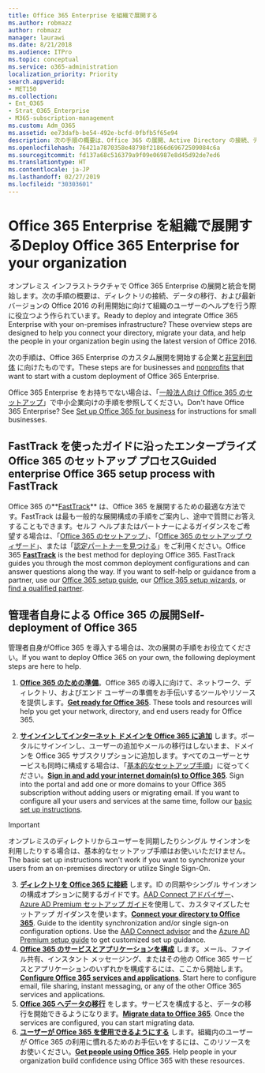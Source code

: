 ```yaml
---
title: Office 365 Enterprise を組織で展開する
ms.author: robmazz
author: robmazz
manager: laurawi
ms.date: 8/21/2018
ms.audience: ITPro
ms.topic: conceptual
ms.service: o365-administration
localization_priority: Priority
search.appverid:
- MET150
ms.collection:
- Ent_O365
- Strat_O365_Enterprise
- M365-subscription-management
ms.custom: Adm_O365
ms.assetid: ee73dafb-be54-492e-bcfd-0fbfb5f65e94
description: 次の手順の概要は、Office 365 の展開、Active Directory の接続、データの移行、および最新バージョンの Office 2016 の利用開始に向けて組織のユーザーのヘルプを行う際に役立つよう作られています。
ms.openlocfilehash: 76421a7870358e48798f21866d69672509084c6a
ms.sourcegitcommit: fd137a68c516379a9f09e06987e8d45d92de7ed6
ms.translationtype: HT
ms.contentlocale: ja-JP
ms.lasthandoff: 02/27/2019
ms.locfileid: "30303601"
---
```

# <a name="deploy-office-365-enterprise-for-your-organization"></a><span data-ttu-id="a86a7-103">Office 365 Enterprise を組織で展開する</span><span class="sxs-lookup"><span data-stu-id="a86a7-103">Deploy Office 365 Enterprise for your organization</span></span>
<span data-ttu-id="a86a7-p101">オンプレミス インフラストラクチャで Office 365 Enterprise の展開と統合を開始します。次の手順の概要は、ディレクトリの接続、データの移行、および最新バージョンの Office 2016 の利用開始に向けて組織のユーザーのヘルプを行う際に役立つよう作られています。</span><span class="sxs-lookup"><span data-stu-id="a86a7-p101">Ready to deploy and integrate Office 365 Enterprise with your on-premises infrastructure? These overview steps are designed to help you connect your directory, migrate your data, and help the people in your organization begin using the latest version of Office 2016.</span></span>
  
<span data-ttu-id="a86a7-106">次の手順は、Office 365 Enterprise のカスタム展開を開始する企業と[非営利団体](https://go.microsoft.com/fwlink/?LinkId=627221) に向けたものです。</span><span class="sxs-lookup"><span data-stu-id="a86a7-106">These steps are for businesses and [nonprofits](https://go.microsoft.com/fwlink/?LinkId=627221) that want to start with a custom deployment of Office 365 Enterprise.</span></span> 
  
<span data-ttu-id="a86a7-p102">Office 365 Enterprise をお持ちでない場合は、「[一般法人向け Office 365 のセットアップ](https://support.office.com/article/6a3a29a0-e616-4713-99d1-15eda62d04fa)」で中小企業向けの手順を参照してください。</span><span class="sxs-lookup"><span data-stu-id="a86a7-p102">Don't have Office 365 Enterprise? See [Set up Office 365 for business](https://support.office.com/article/6a3a29a0-e616-4713-99d1-15eda62d04fa) for instructions for small businesses.</span></span> 
  
## <a name="guided-enterprise-office-365-setup-process-with-fasttrack"></a><span data-ttu-id="a86a7-109">FastTrack を使ったガイドに沿ったエンタープライズ Office 365 のセットアップ プロセス</span><span class="sxs-lookup"><span data-stu-id="a86a7-109">Guided enterprise Office 365 setup process with FastTrack</span></span>
<span data-ttu-id="a86a7-p103">Office 365 の**[FastTrack](https://docs.microsoft.com/fasttrack)** は、Office 365 を展開するための最適な方法です。FastTrack は最も一般的な展開構成の手順をご案内し、途中で質問にお答えすることもできます。セルフ ヘルプまたはパートナーによるガイダンスをご希望する場合は、「[Office 365 のセットアップ](https://support.office.com/article/Set-up-Office-365-for-business-6a3a29a0-e616-4713-99d1-15eda62d04fa)」、「[Office 365 のセットアップ ウィザード](https://aka.ms/o365fasttrack)」、または「[認定パートナーを見つける](https://partnercenter.microsoft.com/ja-JP/pcv/search)」をご利用ください。</span><span class="sxs-lookup"><span data-stu-id="a86a7-p103">Office 365 **[FastTrack](https://docs.microsoft.com/fasttrack)** is the best method for deploying Office 365. FastTrack guides you through the most common deployment configurations and can answer questions along the way. If you want to self-help or guidance from a partner, use our [Office 365 setup guide](https://support.office.com/article/Set-up-Office-365-for-business-6a3a29a0-e616-4713-99d1-15eda62d04fa), our [Office 365 setup wizards](https://aka.ms/o365fasttrack), or [find a qualified partner](https://partnercenter.microsoft.com/ja-JP/pcv/search).</span></span>

## <a name="self-deployment-of-office-365"></a><span data-ttu-id="a86a7-113">管理者自身による Office 365 の展開</span><span class="sxs-lookup"><span data-stu-id="a86a7-113">Self-deployment of Office 365</span></span>
<span data-ttu-id="a86a7-114">管理者自身がOffice 365 を導入する場合は、次の展開の手順をお役立てください。</span><span class="sxs-lookup"><span data-stu-id="a86a7-114">If you want to deploy Office 365 on your own, the following deployment steps are here to help.</span></span>

1. <span data-ttu-id="a86a7-p104">**[Office 365 のための準備](get-your-organization-ready-for-office-365.md)**。Office 365 の導入に向けて、ネットワーク、ディレクトリ、およびエンド ユーザーの準備をお手伝いするツールやリソースを提供します。</span><span class="sxs-lookup"><span data-stu-id="a86a7-p104">**[Get ready for Office 365](get-your-organization-ready-for-office-365.md)**. These tools and resources will help you get your network, directory, and end users ready for Office 365.</span></span>

2. <span data-ttu-id="a86a7-p105">**[サインインしてインターネット ドメインを Office 365 に追加](https://portal.office.com/Domains/AddDomainWizard.aspx?Scenario=AdvancedSetup)** します。ポータルにサインインし、ユーザーの追加やメールの移行はしないまま、ドメインを Office 365 サブスクリプションに追加します。すべてのユーザーとサービスも同時に構成する場合は、「[基本的なセットアップ手順](https://support.office.com/article/Set-up-Office-365-for-business-6a3a29a0-e616-4713-99d1-15eda62d04fa)」に従ってください。</span><span class="sxs-lookup"><span data-stu-id="a86a7-p105">**[Sign in and add your internet domain(s) to Office 365](https://portal.office.com/Domains/AddDomainWizard.aspx?Scenario=AdvancedSetup)**. Sign into the portal and add one or more domains to your Office 365 subscription without adding users or migrating email. If you want to configure all your users and services at the same time, follow our [basic set up instructions](https://support.office.com/article/Set-up-Office-365-for-business-6a3a29a0-e616-4713-99d1-15eda62d04fa).</span></span>

>[!IMPORTANT] 
><span data-ttu-id="a86a7-120">オンプレミスのディレクトリからユーザーを同期したりシングル サインオンを利用したりする場合は、基本的なセットアップ手順はお使いいただけません。</span><span class="sxs-lookup"><span data-stu-id="a86a7-120">The basic set up instructions won't work if you want to synchronize your users from an on-premises directory or utilize Single Sign-On.</span></span>

3. <span data-ttu-id="a86a7-p106">**[ディレクトリを Office 365 に接続](https://support.office.com/article/Understanding-Office-365-Identity-and-Azure-Active-Directory-06a189e7-5ec6-4af2-94bf-a22ea225a7a9)** します。ID の同期やシングル サインオンの構成オプションに関するガイドです。[AAD Connect アドバイザー](https://aka.ms/aadconnectpwsync)、[Azure AD Premium セットアップ ガイド](https://aka.ms/aadpguidance)を使用して、カスタマイズしたセットアップ ガイダンスを使います。</span><span class="sxs-lookup"><span data-stu-id="a86a7-p106">**[Connect your directory to Office 365](https://support.office.com/article/Understanding-Office-365-Identity-and-Azure-Active-Directory-06a189e7-5ec6-4af2-94bf-a22ea225a7a9)**. Guide to the identity synchronization and/or single sign-on configuration options. Use the [AAD Connect advisor](https://aka.ms/aadconnectpwsync) and the [Azure AD Premium setup guide](https://aka.ms/aadpguidance) to get customized set up guidance.</span></span>
4. <span data-ttu-id="a86a7-p107">**[Office 365 のサービスとアプリケーションを構成](configure-services-and-applications.md)** します。メール、ファイル共有、インスタント メッセージング、またはその他の Office 365 サービスとアプリケーションのいずれかを構成するには、ここから開始します。</span><span class="sxs-lookup"><span data-stu-id="a86a7-p107">**[Configure Office 365 services and applications](configure-services-and-applications.md)**. Start here to configure email, file sharing, instant messaging, or any of the other Office 365 services and applications.</span></span>
5. <span data-ttu-id="a86a7-p108">**[Office 365 へデータの移行](migrate-data-to-office-365.md)** をします。サービスを構成すると、データの移行を開始できるようになります。</span><span class="sxs-lookup"><span data-stu-id="a86a7-p108">**[Migrate data to Office 365](migrate-data-to-office-365.md)**. Once the services are configured, you can start migrating data.</span></span>
6. <span data-ttu-id="a86a7-p109">**[ユーザーが Office 365 を使用できるようにする](https://support.office.com/article/Get-started-with-Office-365-for-business-d6466f0d-5d13-464a-adcb-00906ae87029)** します。組織内のユーザーが Office 365 の利用に慣れるためのお手伝いをするには、このリソースをお使いください。</span><span class="sxs-lookup"><span data-stu-id="a86a7-p109">**[Get people using Office 365](https://support.office.com/article/Get-started-with-Office-365-for-business-d6466f0d-5d13-464a-adcb-00906ae87029)**. Help people in your organization build confidence using Office 365 with these resources.</span></span>